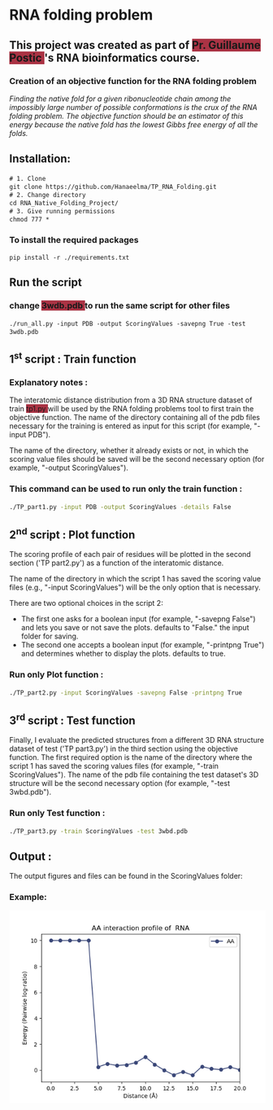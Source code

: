 # RNA folding problem
## **This project was created as part of  <span style='background-color:#AA3344'> <b>  Pr. Guillaume Postic</b> </span> 's RNA bioinformatics course.**

### Creation of an objective function for the RNA folding problem
_Finding the native fold for a given ribonucleotide chain among the impossibly large number of possible conformations is the crux of the RNA folding problem. The objective function should be an estimator of this energy because the native fold has the lowest Gibbs free energy of all the folds._


## Installation:


````shell
# 1. Clone
git clone https://github.com/Hanaeelma/TP_RNA_Folding.git
# 2. Change directory
cd RNA_Native_Folding_Project/
# 3. Give running permissions
chmod 777 *
````


### To install the required packages
````shell
pip install -r ./requirements.txt
````

## Run the script
### change <span style='background-color:#AA3344'> 3wdb.pdb </span> to run the same script for other files
````shell
./run_all.py -input PDB -output ScoringValues -savepng True -test 3wdb.pdb
````

## 1<sup>st</sup> script : Train function
### Explanatory notes :
The interatomic distance distribution from a 3D RNA structure dataset of train <span style='background-color:#AA3344'> tp1.py </span> will be used by the RNA folding problems tool to first train the objective function.
The name of the directory containing all of the pdb files necessary for the training is entered as input for this script (for example, "-input PDB").

The name of the directory, whether it already exists or not, in which the scoring value files should be saved will be the second necessary option (for example, "-output ScoringValues").

### This command can be used to run only the train function :
```bash
./TP_part1.py -input PDB -output ScoringValues -details False
```

## 2<sup>nd</sup> script : Plot function

The scoring profile of each pair of residues will be plotted in the second section ('TP part2.py') as a function of the interatomic distance.

The name of the directory in which the script 1 has saved the scoring value files (e.g., "-input ScoringValues") will be the only option that is necessary.

There are two optional choices in the script 2: 
- The first one asks for a boolean input (for example, "-savepng False") and lets you save or not save the plots. defaults to "False." the input folder for saving. 
- The second one accepts a boolean input (for example, "-printpng True") and determines whether to display the plots. defaults to true.

### Run only Plot function :
```bash
./TP_part2.py -input ScoringValues -savepng False -printpng True
```

## 3<sup>rd</sup> script : Test function
Finally, I evaluate the predicted structures from a different 3D RNA structure dataset of test ('TP part3.py') in the third section using the objective function.
The first required option is the name of the directory where the script 1 has saved the scoring values files (for example, "-train ScoringValues").
The name of the pdb file containing the test dataset's 3D structure will be the second necessary option (for example, "-test 3wbd.pdb").

### Run only Test function :
```bash
./TP_part3.py -train ScoringValues -test 3wbd.pdb
```
## Output :
The output figures and files can be found in the ScoringValues folder:

### Example:

![IMG](ScoringValues/AA.png)

